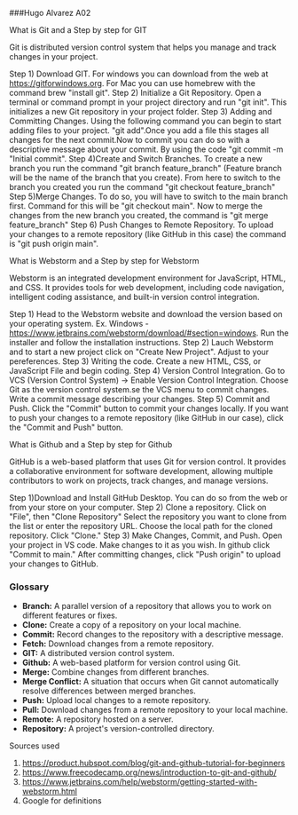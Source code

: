 ###Hugo Alvarez A02

What is Git and a Step by step for GIT

Git is distributed version control system that helps you manage and track changes in your project.

Step 1) Download GIT. For windows you can download from the web at https://gitforwindows.org. For Mac you can use homebrew with the command brew "install git".
Step 2) Initialize a Git Repository. Open a terminal or command prompt in your project directory and run "git init". This initializes a new Git repository in your project folder.
Step 3) Adding and Committing Changes. Using the following command you can begin to start adding files to your project. "git add".Once you add a file this stages all changes for the next commit.Now to commit you can do so with a descriptive message about your commit. By using the code "git commit -m "Initial commit".
Step 4)Create and Switch Branches. To create a new branch you run the command "git branch feature_branch" (Feature branch will be the name of the branch that you create). From here to switch to the branch you created you run the command "git checkout feature_branch"
Step 5)Merge Changes. To do so, you will have to switch to the main branch first. Command for this will be "git checkout main". Now to merge the changes from the new branch you created, the command is "git merge feature_branch"
Step 6) Push Changes to Remote Repository. To upload your changes to a remote repository (like GitHub in this case) the command is "git push origin main". 

What is Webstorm and a Step by step for Webstorm

Webstorm is an integrated development environment for JavaScript, HTML, and CSS. It provides tools for web development, including code navigation, intelligent coding assistance, and built-in version control integration.

Step 1) Head to the Webstorm website and download the version based on your operating system. Ex. Windows - https://www.jetbrains.com/webstorm/download/#section=windows. Run the installer and follow the installation instructions.
Step 2) Lauch Webstorm and to start a new project click on "Create New Project". Adjust to your pereferences.
Step 3) Writing the code. Create a new HTML, CSS, or JavaScript File and begin coding. 
Step 4) Version Control Integration. Go to VCS (Version Control System) -> Enable Version Control Integration. Choose Git as the version control system.se the VCS menu to commit changes. Write a commit message describing your changes.
Step 5) Commit and Push. Click the "Commit" button to commit your changes locally. If you want to push your changes to a remote repository (like GitHub in our case), click the "Commit and Push" button.

What is Github and a Step by step for Github

GitHub is a web-based platform that uses Git for version control. It provides a collaborative environment for software development, allowing multiple contributors to work on projects, track changes, and manage versions.

Step 1)Download and Install GitHub Desktop. You can do so from the web or from your store on your computer.
Step 2) Clone a repository. Click on "File", then "Clone Repository" Select the repository you want to clone from the list or enter the repository URL. Choose the local path for the cloned repository. Click "Clone."
Step 3) Make Changes, Commit, and Push. Open your project in VS code. Make changes to it as you wish. In github click "Commit to main." After committing changes, click "Push origin" to upload your changes to GitHub.

### Glossary

- **Branch:** A parallel version of a repository that allows you to work on different features or fixes.
- **Clone:** Create a copy of a repository on your local machine.
- **Commit:** Record changes to the repository with a descriptive message.
- **Fetch:** Download changes from a remote repository.
- **GIT:** A distributed version control system.
- **Github:** A web-based platform for version control using Git.
- **Merge:** Combine changes from different branches.
- **Merge Conflict:** A situation that occurs when Git cannot automatically resolve differences between merged branches.
- **Push:** Upload local changes to a remote repository.
- **Pull:** Download changes from a remote repository to your local machine.
- **Remote:** A repository hosted on a server.
- **Repository:** A project's version-controlled directory.


Sources used
1) https://product.hubspot.com/blog/git-and-github-tutorial-for-beginners
2) https://www.freecodecamp.org/news/introduction-to-git-and-github/
3) https://www.jetbrains.com/help/webstorm/getting-started-with-webstorm.html
4) Google for definitions
